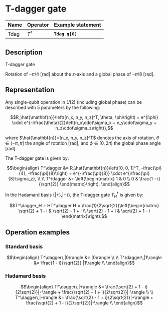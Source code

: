 # T-dagger gate

| Name | Operator    | Example statement |
|------|-------------|-------------------|
| Tdag | $T^\dagger$ | **`Tdag q[0]`**   |

## Description

T-dagger gate

Rotation of $-\pi/4$ [rad] about the _z_-axis and a global phase of $-\pi/8$ [rad].

## Representation

Any single-qubit operation in $U(2)$ (including global phase) can be described with 5 parameters by the following:

$$R_\hat{\mathbf{n}}\left([n_x, n_y, n_z]^T, \theta, \phi\right) = e^{i\phi} \cdot e^{-i\frac{\theta}{2}\left(n_x\cdot\sigma_x + n_y\cdot\sigma_y + n_z\cdot\sigma_z\right)},$$

where $\hat{\mathbf{n}}=[n_x, n_y, n_z]^T$ denotes the axis of rotation, $\theta\in(-\pi, \pi]$ the angle of rotation [rad], and $\phi\in[0,2\pi)$ the global phase angle [rad].

The T-dagger gate is given by:

$$\begin{align}
T^\dagger &= R_\hat{\mathbf{n}}\left([0, 0, 1]^T, -\frac{\pi}{4}, -\frac{\pi}{8}\right) = e^{-i\frac{\pi}{8}} \cdot e^{i\frac{\pi}{8}\sigma_z}, \\
\\
T^\dagger &= \left(\begin{matrix}
1 & 0 \\
0 & \frac{1 - i}{\sqrt{2}} 
\end{matrix}\right).
\end{align}$$

In the Hadamard basis $\{|+\rangle, |-\rangle\}$, the T-dagger gate $T^\dagger_H$ is given by:

$$T^\dagger_H = HT^\dagger H = \frac{1}{2\sqrt{2}}\left(\begin{matrix}
\sqrt{2} + 1 - i & \sqrt{2} - 1 + i \\ 
\sqrt{2} - 1 + i & \sqrt{2} + 1 - i
\end{matrix}\right).$$

## Operation examples

### Standard basis

$$\begin{align}
T^\dagger\,|0\rangle &= |0\rangle \\
\\
T^\dagger\,|1\rangle &= \frac{1 - i}{\sqrt{2}} |1\rangle \\
\end{align}$$

### Hadamard basis

$$\begin{align}
T^\dagger\,|+\rangle &= \frac{\sqrt{2} + 1 - i}{2\sqrt{2}}|+\rangle + \frac{\sqrt{2} - 1 + i}{2\sqrt{2}}|-\rangle \\
\\
T^\dagger\,|-\rangle &= \frac{\sqrt{2} - 1 + i}{2\sqrt{2}}|+\rangle + \frac{\sqrt{2} + 1 - i}{2\sqrt{2}}|-\rangle \\
\end{align}$$

